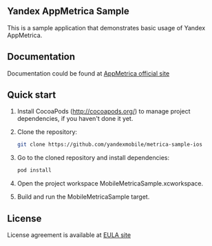 ## Yandex AppMetrica Sample

This is a sample application that demonstrates basic usage of Yandex AppMetrica.

## Documentation
Documentation could be found at [AppMetrica official site][DOCUMENTATION]

## Quick start

1. Install CocoaPods (http://cocoapods.org/) to manage project dependencies, if you haven't done it yet.

2. Clone the repository:

    ```bash
    git clone https://github.com/yandexmobile/metrica-sample-ios
    ```

3.  Go to the cloned repository and install dependencies:

    ```bash
    pod install
    ```

4. Open the project workspace MobileMetricaSample.xcworkspace.

5. Build and run the MobileMetricaSample target.

## License

License agreement is available at [EULA site][LICENSE]

[LICENSE]: https://yandex.com/legal/appmetrica_sdk_agreement/ "Yandex AppMetrica agreement"
[DOCUMENTATION]: https://tech.yandex.com/metrica-mobile-sdk/ "Yandex AppMetrica documentation"
